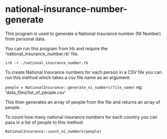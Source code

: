 # national-insurance-number-generate
This program is used to generate a National Insurance number (NI Number) from personal data.

You can run this program from Irb and require the 'national_insurance_number.rb' file.

`irb -r ./national_insurance_number.rb`

To create National Insurance numbers for each person in a CSV file you can run this method which takes a csv file name as an argument:

`people = NationalInsurance::generate_ni_numbers(file_name)` eg: 'data_files/list_of_people.csv'

This then generates an array of people from the file and returns an array of people.

To count how many national insurance numbers for each country you can pass in a list of people to this method:

`NationalInsurance::count_ni_numbers(people)`





